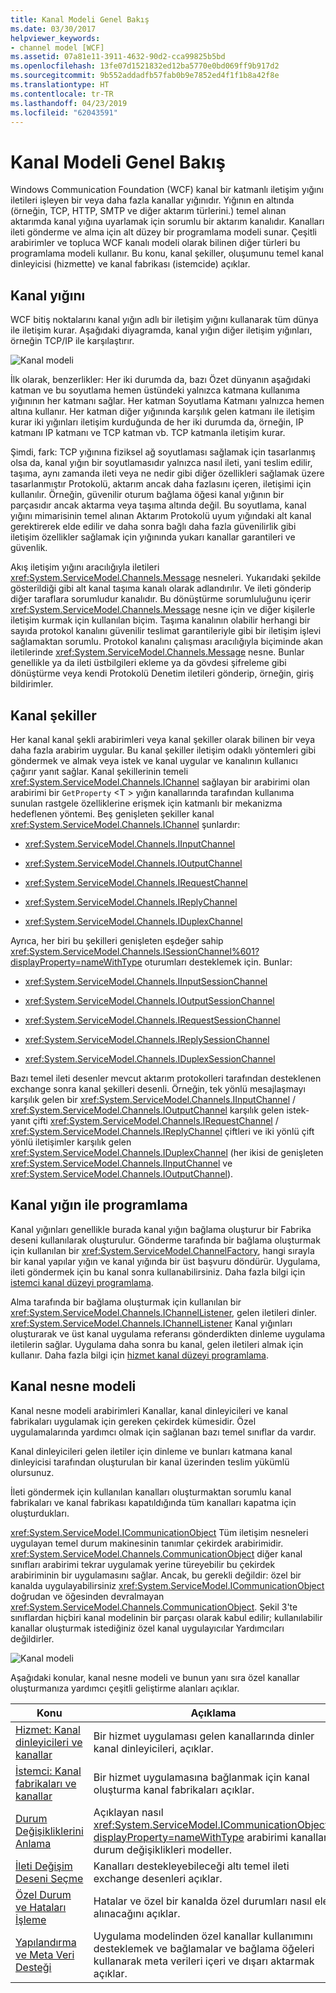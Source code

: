 ```yaml
---
title: Kanal Modeli Genel Bakış
ms.date: 03/30/2017
helpviewer_keywords:
- channel model [WCF]
ms.assetid: 07a81e11-3911-4632-90d2-cca99825b5bd
ms.openlocfilehash: 13fe07d1521832ed12ba5770e0bd069ff9b917d2
ms.sourcegitcommit: 9b552addadfb57fab0b9e7852ed4f1f1b8a42f8e
ms.translationtype: HT
ms.contentlocale: tr-TR
ms.lasthandoff: 04/23/2019
ms.locfileid: "62043591"
---
```

# <a name="channel-model-overview"></a>Kanal Modeli Genel Bakış
Windows Communication Foundation (WCF) kanal bir katmanlı iletişim yığını iletileri işleyen bir veya daha fazla kanallar yığınıdır. Yığının en altında (örneğin, TCP, HTTP, SMTP ve diğer aktarım türlerini.) temel alınan aktarımda kanal yığına uyarlamak için sorumlu bir aktarım kanalıdır. Kanalları ileti gönderme ve alma için alt düzey bir programlama modeli sunar. Çeşitli arabirimler ve topluca WCF kanalı modeli olarak bilinen diğer türleri bu programlama modeli kullanır. Bu konu, kanal şekiller, oluşumunu temel kanal dinleyicisi (hizmette) ve kanal fabrikası (istemcide) açıklar.  
  
## <a name="channel-stack"></a>Kanal yığını  
 WCF bitiş noktalarını kanal yığın adlı bir iletişim yığını kullanarak tüm dünya ile iletişim kurar. Aşağıdaki diyagramda, kanal yığın diğer iletişim yığınları, örneğin TCP/IP ile karşılaştırır.  
  
 ![Kanal modeli](../../../../docs/framework/wcf/extending/media/wcfc-channelstackhighlevelc.gif "wcfc_ChannelStackHighLevelc")  
  
 İlk olarak, benzerlikler: Her iki durumda da, bazı Özet dünyanın aşağıdaki katman ve bu soyutlama hemen üstündeki yalnızca katmana kullanıma yığınının her katmanı sağlar. Her katman Soyutlama Katmanı yalnızca hemen altına kullanır. Her katman diğer yığınında karşılık gelen katmanı ile iletişim kurar iki yığınları iletişim kurduğunda de her iki durumda da, örneğin, IP katmanı IP katmanı ve TCP katman vb. TCP katmanla iletişim kurar.  
  
 Şimdi, fark: TCP yığınına fiziksel ağ soyutlaması sağlamak için tasarlanmış olsa da, kanal yığın bir soyutlamasıdır yalnızca nasıl ileti, yani teslim edilir, taşıma, aynı zamanda ileti veya ne nedir gibi diğer özellikleri sağlamak üzere tasarlanmıştır Protokolü, aktarım ancak daha fazlasını içeren, iletişimi için kullanılır. Örneğin, güvenilir oturum bağlama öğesi kanal yığının bir parçasıdır ancak aktarma veya taşıma altında değil. Bu soyutlama, kanal yığını mimarisinin temel alınan Aktarım Protokolü uyum yığındaki alt kanal gerektirerek elde edilir ve daha sonra bağlı daha fazla güvenilirlik gibi iletişim özellikler sağlamak için yığınında yukarı kanallar garantileri ve güvenlik.  
  
 Akış iletişim yığını aracılığıyla iletileri <xref:System.ServiceModel.Channels.Message> nesneleri. Yukarıdaki şekilde gösterildiği gibi alt kanal taşıma kanalı olarak adlandırılır. Ve ileti gönderip diğer taraflara sorumludur kanalıdır. Bu dönüştürme sorumluluğunu içerir <xref:System.ServiceModel.Channels.Message> nesne için ve diğer kişilerle iletişim kurmak için kullanılan biçim. Taşıma kanalının olabilir herhangi bir sayıda protokol kanalını güvenilir teslimat garantileriyle gibi bir iletişim işlevi sağlamaktan sorumlu. Protokol kanalını çalışması aracılığıyla biçiminde akan iletilerinde <xref:System.ServiceModel.Channels.Message> nesne. Bunlar genellikle ya da ileti üstbilgileri ekleme ya da gövdesi şifreleme gibi dönüştürme veya kendi Protokolü Denetim iletileri gönderip, örneğin, giriş bildirimler.  
  
## <a name="channel-shapes"></a>Kanal şekiller  
 Her kanal kanal şekli arabirimleri veya kanal şekiller olarak bilinen bir veya daha fazla arabirim uygular. Bu kanal şekiller iletişim odaklı yöntemleri gibi göndermek ve almak veya istek ve kanal uygular ve kanalının kullanıcı çağırır yanıt sağlar. Kanal şekillerinin temeli <xref:System.ServiceModel.Channels.IChannel> sağlayan bir arabirimi olan arabirimi bir `GetProperty` \<T > yığın kanallarında tarafından kullanıma sunulan rastgele özelliklerine erişmek için katmanlı bir mekanizma hedeflenen yöntemi. Beş genişleten şekiller kanal <xref:System.ServiceModel.Channels.IChannel> şunlardır:  
  
- <xref:System.ServiceModel.Channels.IInputChannel>  
  
- <xref:System.ServiceModel.Channels.IOutputChannel>  
  
- <xref:System.ServiceModel.Channels.IRequestChannel>  
  
- <xref:System.ServiceModel.Channels.IReplyChannel>  
  
- <xref:System.ServiceModel.Channels.IDuplexChannel>  
  
 Ayrıca, her biri bu şekilleri genişleten eşdeğer sahip <xref:System.ServiceModel.Channels.ISessionChannel%601?displayProperty=nameWithType> oturumları desteklemek için. Bunlar:  
  
- <xref:System.ServiceModel.Channels.IInputSessionChannel>  
  
- <xref:System.ServiceModel.Channels.IOutputSessionChannel>  
  
- <xref:System.ServiceModel.Channels.IRequestSessionChannel>  
  
- <xref:System.ServiceModel.Channels.IReplySessionChannel>  
  
- <xref:System.ServiceModel.Channels.IDuplexSessionChannel>  
  
 Bazı temel ileti desenler mevcut aktarım protokolleri tarafından desteklenen exchange sonra kanal şekilleri desenli. Örneğin, tek yönlü mesajlaşmayı karşılık gelen bir <xref:System.ServiceModel.Channels.IInputChannel> / <xref:System.ServiceModel.Channels.IOutputChannel> karşılık gelen istek-yanıt çifti <xref:System.ServiceModel.Channels.IRequestChannel> / <xref:System.ServiceModel.Channels.IReplyChannel> çiftleri ve iki yönlü çift yönlü iletişimler karşılık gelen <xref:System.ServiceModel.Channels.IDuplexChannel> (her ikisi de genişleten <xref:System.ServiceModel.Channels.IInputChannel> ve <xref:System.ServiceModel.Channels.IOutputChannel>).  
  
## <a name="programming-with-the-channel-stack"></a>Kanal yığın ile programlama  
 Kanal yığınları genellikle burada kanal yığın bağlama oluşturur bir Fabrika deseni kullanılarak oluşturulur. Gönderme tarafında bir bağlama oluşturmak için kullanılan bir <xref:System.ServiceModel.ChannelFactory>, hangi sırayla bir kanal yapılar yığın ve kanal yığında bir üst başvuru döndürür. Uygulama, ileti göndermek için bu kanal sonra kullanabilirsiniz. Daha fazla bilgi için [istemci kanal düzeyi programlama](../../../../docs/framework/wcf/extending/client-channel-level-programming.md).  
  
 Alma tarafında bir bağlama oluşturmak için kullanılan bir <xref:System.ServiceModel.Channels.IChannelListener>, gelen iletileri dinler. <xref:System.ServiceModel.Channels.IChannelListener> Kanal yığınları oluşturarak ve üst kanal uygulama referansı gönderdikten dinleme uygulama iletilerin sağlar. Uygulama daha sonra bu kanal, gelen iletileri almak için kullanır. Daha fazla bilgi için [hizmet kanal düzeyi programlama](../../../../docs/framework/wcf/extending/service-channel-level-programming.md).  
  
## <a name="the-channel-object-model"></a>Kanal nesne modeli  
 Kanal nesne modeli arabirimleri Kanallar, kanal dinleyicileri ve kanal fabrikaları uygulamak için gereken çekirdek kümesidir. Özel uygulamalarında yardımcı olmak için sağlanan bazı temel sınıflar da vardır.  
  
 Kanal dinleyicileri gelen iletiler için dinleme ve bunları katmana kanal dinleyicisi tarafından oluşturulan bir kanal üzerinden teslim yükümlü olursunuz.  
  
 İleti göndermek için kullanılan kanalları oluşturmaktan sorumlu kanal fabrikaları ve kanal fabrikası kapatıldığında tüm kanalları kapatma için oluşturdukları.  
  
 <xref:System.ServiceModel.ICommunicationObject> Tüm iletişim nesneleri uygulayan temel durum makinesinin tanımlar çekirdek arabirimidir. <xref:System.ServiceModel.Channels.CommunicationObject> diğer kanal sınıfları arabirimi tekrar uygulamak yerine türeyebilir bu çekirdek arabiriminin bir uygulamasını sağlar. Ancak, bu gerekli değildir: özel bir kanalda uygulayabilirsiniz <xref:System.ServiceModel.ICommunicationObject> doğrudan ve öğesinden devralmayan <xref:System.ServiceModel.Channels.CommunicationObject>. Şekil 3'te sınıflardan hiçbiri kanal modelinin bir parçası olarak kabul edilir; kullanılabilir kanallar oluşturmak istediğiniz özel kanal uygulayıcılar Yardımcıları değildirler.  
  
 ![Kanal modeli](../../../../docs/framework/wcf/extending/media/wcfc-wcfcchannelsigure3omumtreec.gif "wcfc_WCFCChannelsigure3OMUMTreec")  
  
 Aşağıdaki konular, kanal nesne modeli ve bunun yanı sıra özel kanallar oluşturmanıza yardımcı çeşitli geliştirme alanları açıklar.  
  
|Konu|Açıklama|  
|-----------|-----------------|  
|[Hizmet: Kanal dinleyicileri ve kanallar](../../../../docs/framework/wcf/extending/service-channel-listeners-and-channels.md)|Bir hizmet uygulaması gelen kanallarında dinler kanal dinleyicileri, açıklar.|  
|[İstemci: Kanal fabrikaları ve kanallar](../../../../docs/framework/wcf/extending/client-channel-factories-and-channels.md)|Bir hizmet uygulamasına bağlanmak için kanal oluşturma kanal fabrikaları açıklar.|  
|[Durum Değişikliklerini Anlama](../../../../docs/framework/wcf/extending/understanding-state-changes.md)|Açıklayan nasıl <xref:System.ServiceModel.ICommunicationObject?displayProperty=nameWithType> arabirimi kanalları durum değişiklikleri modeller.|  
|[İleti Değişim Deseni Seçme](../../../../docs/framework/wcf/extending/choosing-a-message-exchange-pattern.md)|Kanalları destekleyebileceği altı temel ileti exchange desenleri açıklar.|  
|[Özel Durum ve Hataları İşleme](../../../../docs/framework/wcf/extending/handling-exceptions-and-faults.md)|Hatalar ve özel bir kanalda özel durumları nasıl ele alınacağını açıklar.|  
|[Yapılandırma ve Meta Veri Desteği](../../../../docs/framework/wcf/extending/configuration-and-metadata-support.md)|Uygulama modelinden özel kanallar kullanımını desteklemek ve bağlamalar ve bağlama öğeleri kullanarak meta verileri içeri ve dışarı aktarmak açıklar.|

